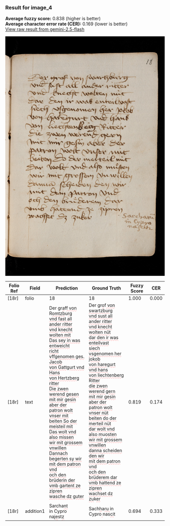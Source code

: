 ### Result for image_4
**Average fuzzy score:** 0.838 (higher is better)<br>**Average character error rate (CER):** 0.169 (lower is better)<br>[View raw result from gemini-2.5-flash](https://github.com/RISE-UNIBAS/humanities_data_benchmark/blob/main/results/2025-10-21/T0271/request_T0271_image_4.json)

<img src="https://github.com/RISE-UNIBAS/humanities_data_benchmark/blob/main/benchmarks/medieval_manuscripts/images/image_4.jpg?raw=true" alt="image_4" width="800px">

<style>
.diff { text-decoration: underline; text-decoration-color: #ffcccc; text-decoration-style: wavy; }
</style>

| Folio Ref | Field | Prediction | Ground Truth | Fuzzy Score | CER |
|-----------|-------|------------|--------------|-------------|-----|
| [18r] | folio | 18 | 18 | 1.000 | 0.000 |
| [18r] | text | Der gr<span class="diff">a</span>f<span class="diff">f von</span> R<span class="diff">omtzb</span>u<span class="diff">rg<br>vnd fast all ander ritter<br>vnd </span>k<span class="diff">necht wolten mit<br>Das sey in was entweicht<br>richt vffgenomen ges. Jacob<br>von Gattgurt vnd Hans<br>von Hertzberg ritter<br>Die zwen werend gesen<br>mit mir gesin aber der<br>patron wolt vnser mit<br>beiten So der meisteil mit<br>Das wolt vnd also missen<br>wir mit grossem vnwillen<br>Dannach begerten sy wir<br>mit dem patron vnd<br>och den brüderin der<br>vmb gartent ze zipren<br>wasche dz guter</span> | Der gr<span class="diff">o</span>f<span class="diff"> von swartzburg<br> vnd sust all ander ritter<br> vnd knecht wolten nüt<br> dar den ir was enteilvast<br> siech vsgenomen her jokob<br> von haregurt vnd hans<br> von liechtenberg</span> R<span class="diff">itter<br> die zwen werend gern<br> mit mir gesin aber der<br> patron wolt vnser nüt<br> beiten do der merteil nüt<br> dar wolt vnd also m</span>u<span class="diff">osten<br> wir mit grossem vnwillen<br> danna scheiden  den wir<br> mit dem patron vnd<br> och den brüderem dar<br> vmb hattend ze zipren<br> wachset dz zu</span>k<span class="diff">er</span> | 0.819 | 0.174 |
| [18r] | addition1 | Sa<span class="diff">r</span>cha<span class="diff">nt<br></span>in Cypro<span class="diff"><br></span>na<span class="diff">je</span>st<span class="diff">z</span> | Sach<span class="diff">h</span>a<span class="diff">ru </span>in Cypro<span class="diff"> </span>nas<span class="diff">ci</span>t | 0.694 | 0.333 |
